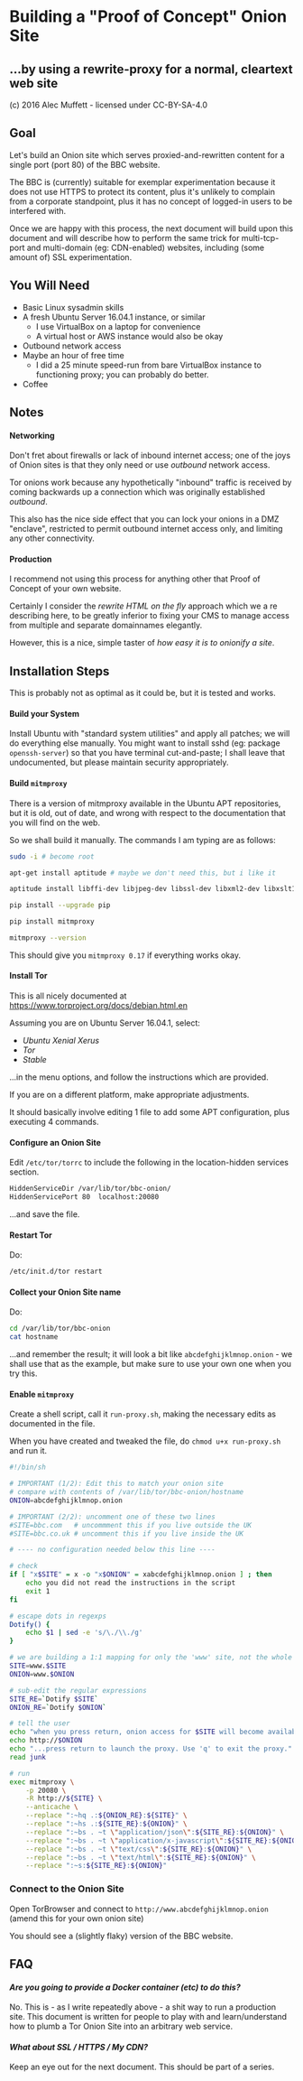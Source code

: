 # Building a "Proof of Concept" Onion Site
## …by using a rewrite-proxy for a normal, cleartext web site

(c) 2016 Alec Muffett - licensed under CC-BY-SA-4.0

## Goal

Let's build an Onion site which serves proxied-and-rewritten content for a single port (port 80) of the BBC website.

The BBC is (currently) suitable for exemplar experimentation because it does not use HTTPS to protect its content, plus it's unlikely to complain from a corporate standpoint, plus it has no concept of logged-in users to be interfered with.

Once we are happy with this process, the next document will build upon this document and will describe how to perform the same trick for multi-tcp-port and multi-domain (eg: CDN-enabled) websites, including (some amount of) SSL experimentation.

## You Will Need

* Basic Linux sysadmin skills
* A fresh Ubuntu Server 16.04.1 instance, or similar
  * I use VirtualBox on a laptop for convenience
  * A virtual host or AWS instance would also be okay
* Outbound network access
* Maybe an hour of free time
  * I did a 25 minute speed-run from bare VirtualBox instance to functioning proxy; you can probably do better.
* Coffee

## Notes

#### Networking

Don't fret about firewalls or lack of inbound internet access; one of the joys of Onion sites is that they only need or use *outbound* network access.

Tor onions work because any hypothetically "inbound" traffic is received by coming backwards up a connection which was originally established *outbound*.

This also has the nice side effect that you can lock your onions in a DMZ "enclave", restricted to permit outbound internet access only, and limiting any other connectivity.

#### Production

I recommend not using this process for anything other that Proof of Concept of your own website.

Certainly I consider the *rewrite HTML on the fly* approach which we a re describing here, to be greatly inferior to fixing your CMS to manage access from multiple and separate domainnames elegantly.

However, this is a nice, simple taster of *how easy it is to onionify a site*.

## Installation Steps

This is probably not as optimal as it could be, but it is tested and works.

#### Build your System

Install Ubuntu with "standard system utilities" and apply all patches; we will do everything else manually. You might want to install sshd (eg: package `openssh-server`) so that you have terminal cut-and-paste; I shall leave that undocumented, but please maintain security appropriately.

#### Build `mitmproxy`

There is a version of mitmproxy available in the Ubuntu APT repositories, but it is old, out of date, and wrong with respect to the documentation that you will find on the web.

So we shall build it manually.  The commands I am typing are as follows:

```sh
sudo -i # become root

apt-get install aptitude # maybe we don't need this, but i like it

aptitude install libffi-dev libjpeg-dev libssl-dev libxml2-dev libxslt1-dev libyaml-dev python-dev python-pip zlib1g-dev

pip install --upgrade pip

pip install mitmproxy

mitmproxy --version
```

This should give you `mitmproxy 0.17` if everything works okay.

#### Install Tor

This is all nicely documented at https://www.torproject.org/docs/debian.html.en

Assuming you are on Ubuntu Server 16.04.1, select:

* *Ubuntu Xenial Xerus*
* *Tor*
* *Stable*

...in the menu options, and follow the instructions which are provided. 

If you are on a different platform, make appropriate adjustments.

It should basically involve editing 1 file to add some APT configuration, plus executing 4 commands.

#### Configure an Onion Site

Edit `/etc/tor/torrc` to include the following in the location-hidden services section.

```sh
HiddenServiceDir /var/lib/tor/bbc-onion/
HiddenServicePort 80  localhost:20080
```

...and save the file.

#### Restart Tor

Do:

```sh
/etc/init.d/tor restart
```

#### Collect your Onion Site name

Do:

```sh
cd /var/lib/tor/bbc-onion
cat hostname
```

...and remember the result; it will look a bit like `abcdefghijklmnop.onion` - we shall use that as the example, but make sure to use your own one when you try this.

#### Enable `mitmproxy`

Create a shell script, call it `run-proxy.sh`, making the necessary edits as documented in the file.

When you have created and tweaked the file, do `chmod u+x run-proxy.sh` and run it.

```sh
#!/bin/sh

# IMPORTANT (1/2): Edit this to match your onion site
# compare with contents of /var/lib/tor/bbc-onion/hostname
ONION=abcdefghijklmnop.onion

# IMPORTANT (2/2): uncomment one of these two lines
#SITE=bbc.com   # uncommment this if you live outside the UK
#SITE=bbc.co.uk # uncomment this if you live inside the UK

# ---- no configuration needed below this line ----

# check
if [ "x$SITE" = x -o "x$ONION" = xabcdefghijklmnop.onion ] ; then
    echo you did not read the instructions in the script
    exit 1
fi

# escape dots in regexps
Dotify() {
    echo $1 | sed -e 's/\./\\./g'
}

# we are building a 1:1 mapping for only the 'www' site, not the whole TLD
SITE=www.$SITE
ONION=www.$ONION

# sub-edit the regular expressions
SITE_RE=`Dotify $SITE`
ONION_RE=`Dotify $ONION`

# tell the user
echo "when you press return, onion access for $SITE will become available on:"
echo http://$ONION
echo "...press return to launch the proxy. Use 'q' to exit the proxy."
read junk

# run
exec mitmproxy \
    -p 20080 \
    -R http://${SITE} \
    --anticache \
    --replace ":~hq .:${ONION_RE}:${SITE}" \
    --replace ":~hs .:${SITE_RE}:${ONION}" \
    --replace ":~bs . ~t \"application/json\":${SITE_RE}:${ONION}" \
    --replace ":~bs . ~t \"application/x-javascript\":${SITE_RE}:${ONION}" \
    --replace ":~bs . ~t \"text/css\":${SITE_RE}:${ONION}" \
    --replace ":~bs . ~t \"text/html\":${SITE_RE}:${ONION}" \
    --replace ":~s:${SITE_RE}:${ONION}"
```

### Connect to the Onion Site

Open TorBrowser and connect to `http://www.abcdefghijklmnop.onion` (amend this for your own onion site)

You should see a (slightly flaky) version of the BBC website.

## FAQ

#### *Are you going to provide a Docker container (etc) to do this?*

No. This is - as I write repeatedly above - a shit way to run a production site.  This document is written for people to play with and learn/understand how to plumb a Tor Onion Site into an arbitrary web service.

#### *What about SSL / HTTPS / My CDN?*

Keep an eye out for the next document.  This should be part of a series. 
